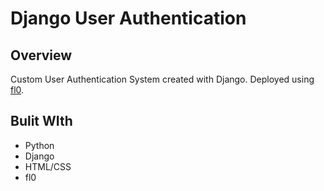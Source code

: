 # Django User Authentication
## Overview
Custom User Authentication System created with Django. Deployed using [fl0](https://django-user-auth-dev-hkqg.4.us-1.fl0.io/user/login/).

## Bulit WIth
- Python
- Django
- HTML/CSS
- fl0
